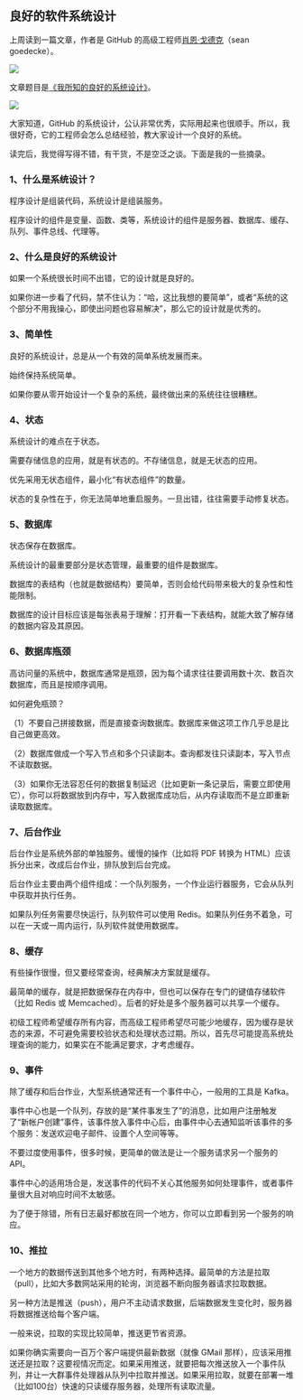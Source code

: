 ## 良好的软件系统设计

上周读到一篇文章，作者是 GitHub 的高级工程师[肖恩·戈德克](https://www.seangoedecke.com/)（sean goedecke）。

![](https://cdn.beekka.com/blogimg/asset/202508/bg2025081814.webp)

文章题目是[《我所知的良好的系统设计》](https://www.seangoedecke.com/good-system-design/)。

![](https://cdn.beekka.com/blogimg/asset/202508/bg2025081818.webp)

大家知道，GitHub 的系统设计，公认非常优秀，实际用起来也很顺手。所以，我很好奇，它的工程师会怎么总结经验，教大家设计一个良好的系统。

读完后，我觉得写得不错，有干货，不是空泛之谈。下面是我的一些摘录。

### 1、什么是系统设计？

程序设计是组装代码，系统设计是组装服务。

程序设计的组件是变量、函数、类等，系统设计的组件是服务器、数据库、缓存、队列、事件总线、代理等。

### 2、什么是良好的系统设计

如果一个系统很长时间不出错，它的设计就是良好的。

如果你进一步看了代码，禁不住认为：“哈，这比我想的要简单”，或者“系统的这个部分不用我操心，即使出问题也容易解决”，那么它的设计就是优秀的。

### 3、简单性

良好的系统设计，总是从一个有效的简单系统发展而来。

始终保持系统简单。

如果你要从零开始设计一个复杂的系统，最终做出来的系统往往很糟糕。

### 4、状态

系统设计的难点在于状态。

需要存储信息的应用，就是有状态的。不存储信息，就是无状态的应用。

优先采用无状态组件，最小化“有状态组件”的数量。

状态的复杂性在于，你无法简单地重启服务。一旦出错，往往需要手动修复状态。

### 5、数据库

状态保存在数据库。

系统设计的最重要部分是状态管理，最重要的组件是数据库。

数据库的表结构（也就是数据结构）要简单，否则会给代码带来极大的复杂性和性能限制。

数据库的设计目标应该是每张表易于理解：打开看一下表结构，就能大致了解存储的数据内容及其原因。

### 6、数据库瓶颈

高访问量的系统中，数据库通常是瓶颈，因为每个请求往往要调用数十次、数百次数据库，而且是按顺序调用。

如何避免瓶颈？

（1）不要自己拼接数据，而是直接查询数据库。数据库来做这项工作几乎总是比自己做更高效。

（2）数据库做成一个写入节点和多个只读副本。查询都发往只读副本，写入节点不读取数据。

（3）如果你无法容忍任何的数据复制延迟（比如更新一条记录后，需要立即使用它），你可以将数据放到内存中，写入数据库成功后，从内存读取而不是立即重新读取数据库。

### 7、后台作业

后台作业是系统外部的单独服务。缓慢的操作（比如将 PDF 转换为 HTML）应该拆分出来，改成后台作业，排队放到后台完成。

后台作业主要由两个组件组成：一个队列服务，一个作业运行器服务，它会从队列中获取并执行任务。

如果队列任务需要尽快运行，队列软件可以使用 Redis。如果队列任务不着急，可以在一天或一周内运行，队列软件就使用数据库。

### 8、缓存

有些操作很慢，但又要经常查询，经典解决方案就是缓存。

最简单的缓存，就是把数据保存在内存中，但也可以保存在专门的键值存储软件（比如 Redis 或 Memcached）。后者的好处是多个服务器可以共享一个缓存。

初级工程师希望缓存所有内容，而高级工程师希望尽可能少地缓存，因为缓存是状态的来源，不可避免需要校验状态和处理状态过期。所以，首先尽可能提高系统处理查询的能力，如果实在不能满足要求，才考虑缓存。

### 9、事件

除了缓存和后台作业，大型系统通常还有一个事件中心，一般用的工具是 Kafka。

事件中心也是一个队列，存放的是“某件事发生了”的消息，比如用户注册触发了“新帐户创建”事件，该事件放入事件中心后，由事件中心去通知监听该事件的多个服务：发送欢迎电子邮件、设置个人空间等等。

不要过度使用事件，很多时候，更简单的做法是让一个服务请求另一个服务的 API。

事件中心的适用场合是，发送事件的代码不关心其他服务如何处理事件，或者事件量很大且对响应时间不太敏感。

为了便于除错，所有日志最好都放在同一个地方，你可以立即看到另一个服务的响应。

### 10、推拉

一个地方的数据传送到其他多个地方时，有两种选择。最简单的方法是拉取（pull），比如大多数网站采用的轮询，浏览器不断向服务器请求拉取数据。

另一种方法是推送（push），用户不主动请求数据，后端数据发生变化时，服务器将数据推送给每个客户端。

一般来说，拉取的实现比较简单，推送更节省资源。

如果你确实需要向一百万个客户端提供最新数据（就像 GMail 那样），应该采用推送还是拉取？这要视情况而定。如果采用推送，就要把每次推送放入一个事件队列，并让一大群事件处理器从队列中拉取并推送。如果采用拉取，就要在部署一堆（比如100台）快速的只读缓存服务器，处理所有读取流量。
